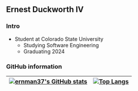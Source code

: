 ## Ernest Duckworth IV
### Intro
- Student at Colorado State University 
   - Studying Software Engineering
   - Graduating 2024

### GitHub information
 [![ernman37's GitHub stats](https://github-readme-stats.vercel.app/api?username=ernman37&theme=blueberry&show_icons=true&custom_title=Personal%20Stats&border_radius=0&hide=contribs,stars)](https://github.com/ernman37/github-readme-stats) | [![Top Langs](https://github-readme-stats.vercel.app/api/top-langs/?username=ernman37&theme=blueberry&show_icons=true&hide=scss,ruby,html,css&layout=compact&count_private=true&border_radius=0&card_width=300)](https://github.com/ernman37/github-readme-stats) 
-------|-----------
